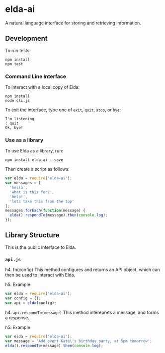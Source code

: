 # elda-ai
A natural language interface for storing and retrieving information.

##  Development

To run tests:
```
npm install
npm test
```

### Command Line Interface

To interact with a local copy of Elda:
```
npm install
node cli.js
```

To exit the interface, type one of `exit`, `quit`, `stop`, or `bye`:
```
I'm listening
: quit
Ok, bye!
```

### Use as a library

To use Elda as a library, run:
```
npm install elda-ai --save
```

Then create a script as follows:
```js
var elda = require('elda-ai');
var messages = [
  'hello',
  'what is this for?',
  'help!',
  'lets take this from the top'
];
messages.forEach(function(message) {
  elda().respondTo(message).then(console.log);
});
```

## Library Structure

This is the public interface to Elda.

### `api.js`
h4. fn(config)
This method configures and returns an API object, which can then be used to interact with Elda.

h5. Example
```js
var elda = require('elda-ai');
var config = {};
var api = elda(config);
```

h4. `api.respondTo(message)`
This method intereprets a message, and forms a response.

h5. Example
```js
var elda = require('elda-ai');
var message = 'Add event Kate\'s birthday party, at 5pm tomorrow';
elda().respondTo(message).then(console.log);
```

